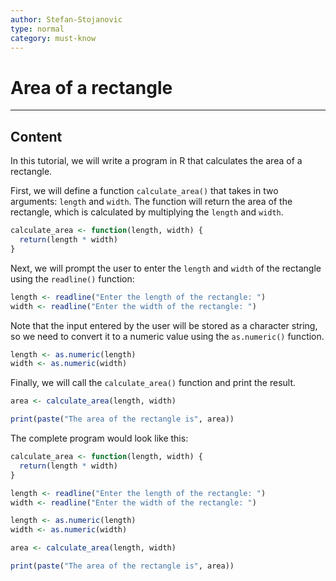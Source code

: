 ```yaml
---
author: Stefan-Stojanovic
type: normal
category: must-know
---
```


# Area of a rectangle

---

## Content

In this tutorial, we will write a program in R that calculates the area of a rectangle.

First, we will define a function `calculate_area()` that takes in two arguments: `length` and `width`. The function will return the area of the rectangle, which is calculated by multiplying the `length` and `width`.
```r
calculate_area <- function(length, width) {
  return(length * width)
}
```

Next, we will prompt the user to enter the `length` and `width` of the rectangle using the `readline()` function:
```r
length <- readline("Enter the length of the rectangle: ")
width <- readline("Enter the width of the rectangle: ")
```

Note that the input entered by the user will be stored as a character string, so we need to convert it to a numeric value using the `as.numeric()` function.
```r
length <- as.numeric(length)
width <- as.numeric(width)
```

Finally, we will call the `calculate_area()` function and print the result.
```r
area <- calculate_area(length, width)

print(paste("The area of the rectangle is", area))
```

The complete program would look like this:
```r
calculate_area <- function(length, width) {
  return(length * width)
}

length <- readline("Enter the length of the rectangle: ")
width <- readline("Enter the width of the rectangle: ")

length <- as.numeric(length)
width <- as.numeric(width)

area <- calculate_area(length, width)

print(paste("The area of the rectangle is", area))
```